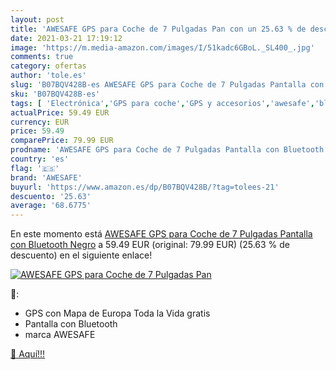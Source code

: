 ```yaml
---
layout: post
title: 'AWESAFE GPS para Coche de 7 Pulgadas Pan con un 25.63 % de descuento'
date: 2021-03-21 17:19:12
image: 'https://m.media-amazon.com/images/I/51kadc6GBoL._SL400_.jpg'
comments: true
category: ofertas
author: 'tole.es'
slug: 'B07BQV428B-es AWESAFE GPS para Coche de 7 Pulgadas Pantalla con...'
sku: 'B07BQV428B-es'
tags: [ 'Electrónica','GPS para coche','GPS y accesorios','awesafe','bluetooth','gps', ]
actualPrice: 59.49 EUR
currency: EUR
price: 59.49
comparePrice: 79.99 EUR
prodname: 'AWESAFE GPS para Coche de 7 Pulgadas Pantalla con Bluetooth  Negro'
country: 'es'
flag: '🇪🇸'
brand: 'AWESAFE'
buyurl: 'https://www.amazon.es/dp/B07BQV428B/?tag=tolees-21'
descuento: '25.63'
average: '68.6775'
---
```


En este momento está [AWESAFE GPS para Coche de 7 Pulgadas Pantalla con Bluetooth  Negro](https://www.amazon.es/dp/B07BQV428B/?tag=tolees-21) a 59.49 EUR (original: 79.99 EUR) (25.63 %  de descuento) en el siguiente enlace!

[![AWESAFE GPS para Coche de 7 Pulgadas Pan](https://m.media-amazon.com/images/I/51kadc6GBoL._SL400_.jpg)](https://www.amazon.es/dp/B07BQV428B/?tag=tolees-21)

🔎:

- GPS con Mapa de Europa Toda la Vida gratis
- Pantalla con Bluetooth
- marca AWESAFE

[🛒 Aquí!!!](https://www.amazon.es/dp/B07BQV428B/?tag=tolees-21)
